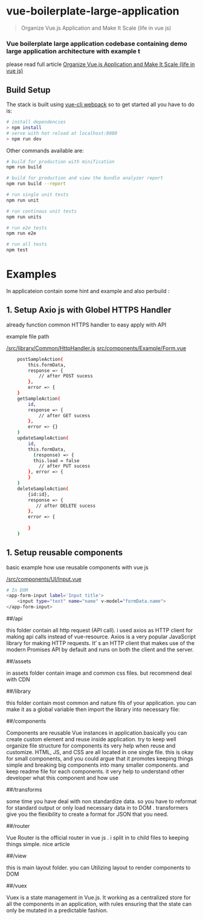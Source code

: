# vue-boilerplate-large-application
> Organize Vue.js Application and Make It Scale (life in vue js)

### Vue boilerplate large application  codebase containing demo large application architecture with example t

please read full article 
[Organize Vue.js Application and Make It Scale (life in vue js)](https://medium.com/@channasmcs/organize-vue-js-application-and-make-it-scale-life-in-vue-js-28a40cb94dfe)

## Build Setup

The stack is built using [vue-cli webpack](https://github.com/vuejs-templates/webpack) so to get started all you have to do is:
``` bash
# install dependencies
> npm install
# serve with hot reload at localhost:8080
> npm run dev
```

Other commands available are:
``` bash
# build for production with minification
npm run build

# build for production and view the bundle analyzer report
npm run build --report

# run single unit tests
npm run unit

# run continous unit tests
npm run units

# run e2e tests
npm run e2e

# run all tests
npm test
```

# Examples
In applicateion contain some hint and example and also perbuild :

## 1. Setup Axio js with Globel HTTPS Handler 
already function common HTTPS handler to easy apply with API

 example file path   
 
[ /src/library/Common/HttpHandler.js](https://github.com/vuejs-templates/webpack)
[ src/components/Example/Form.vue](https://github.com/channasmcs/vue-boilerplate-large-application/blob/master/src/components/Example/Form.vue)
   
    
``` bash
    postSampleAction(
        this.formData,
        response => {
            // after POST sucess 
        },
        error => {
    }
    getSampleAction(
        id,
        response => {
            // after GET sucess     
        },
        error => {}
    )
    updateSampleAction(
        id,
        this.formData,
          (response) => {
          this.load = false
            // after PUT sucess
        }, error => {
        }
    )
    deleteSampleAction(
        {id:id},
        response => {
           // after DELETE sucess   
        },
        error => {
             
        }
    )
```

## 1. Setup reusable components
basic example how use reusable components with vue js

[ /src/components/UI/Input.vue](https://github.com/channasmcs/vue-boilerplate-large-application/blob/master/src/components/UI/Input.vue)

``` bash
# In DOM 
<app-form-input label='Input title'>
    <input type="text" name="name" v-model="formData.name">
</app-form-input>
```

##/api

this folder contain all http request (API call). i used axios as HTTP client for making api calls instead of vue-resource. Axios is a very popular JavaScript library for making HTTP requests. It’ s an HTTP client that makes use of the modern Promises API by default and runs on both the client and the server.

##/assets

in assets folder contain image and common css files. but recommend deal with CDN

##/library

this folder contain most common and nature fils of your application. you can make it as a global variable then import the library into necessary file:


##/components

Components are reusable Vue instances in application.basically you can create custom element and reuse inside application. try to keep well organize file structure for components its very help when reuse and customize. HTML, JS, and CSS are all located in one single file. this is okay for small components, and you could argue that it promotes keeping things simple and breaking big components into many smaller components. and keep readme file for each components. it very help to understand other developer what this component and how use


##/transforms

some time you have deal with non standardize data. so you have to reformat for standard output or only load necessary data in to DOM . transformers give you the flexibility to create a format for JSON that you need.

##/router

Vue Router is the official router in vue js . i split in to child files to keeping things simple. nice article

##/view

this is main layout folder. you can Utilizing layout to render components to DOM

##/vuex

Vuex is a state management in Vue.js. It working as a centralized store for all the components in an application, with rules ensuring that the state can only be mutated in a predictable fashion.

